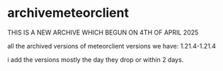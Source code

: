 # archivemeteorclient
THIS IS A NEW ARCHIVE WHICH BEGUN ON 4TH OF APRIL 2025

all the archived versions of meteorclient versions we have: 1.21.4-1.21.4

i add the versions mostly the day they drop or within 2 days.
